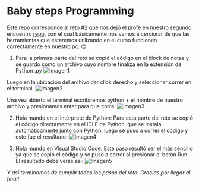 # **Baby steps Programming** #

Este repo corresponde al reto #2 que nos dejó el profe en nuestro segundo encuentro [repo](https://github.com/fegonzalez7/pdc_unal_clase2), con el cual básicamente nos vamos a cerciorar de que las herramientas que estaremos utilizando en el curso funcionen correctamente en nuestro pc. 😊

1. Para la primera parte del reto se copió el código en el block de notas y se guardó como un archivo cuyo nombre finaliza en la extensión de Python .py
![Imagen1](https://user-images.githubusercontent.com/124615334/218834001-b4efc8cc-e8c6-407e-9060-b441b0196adf.png)

Luego en la ubicación del archivo dar click derecho y seleccionar correr en el terminal.
![Imagen2](https://user-images.githubusercontent.com/124615334/218834169-4dc70aa1-4cea-4d45-b712-1f0cfaba9241.png)

Una vez abierto el terminal escribiremos python + el nombre de nuestro archivo y presionamos enter para que corra.
![Imagen3](https://user-images.githubusercontent.com/124615334/218834348-13de6a72-da52-4f01-bae1-ce9c4218b0f6.png)

2. Hola mundo en el intérprete de Python:
Para esta parte del reto se copió el código directamente en el IDLE de Python, que se instala automáticamente junto con Python, luego se puso a correr el código y este fue el resultado:
![Imagen4](https://user-images.githubusercontent.com/124615334/218834470-39dc387d-066b-4bdb-b1a0-be140c389491.png)

3. Hola mundo en Visual Studio Code:
Este paso resultó ser el más sencillo ya que se copió el código y se puso a correr al presionar el botón Run. El resultado debe verse así:
![Imagen5](https://user-images.githubusercontent.com/124615334/218835562-ae2ef137-9ffe-4b0a-b73e-01a7728735fb.png)


_Y así terminamos de cumplir todos los pasos del reto. Gracias por llegar al final!_
